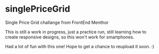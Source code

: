 # singlePriceGrid
Single Price Grid challange from FrontEnd Menthor

This is still a work in progress, just a practice run, still learning how to create responsive designs, so this won't work for smartphones.

Had a lot of fun with this one! Hope to get a chance to reupload it soon. :)
